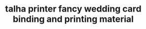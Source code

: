 ---
title: "talha printer fancy wedding card binding and printing material"
url: /karachi/talha-printer-fancy-wedding-card-binding-and-printing-material/
shop: computer
---